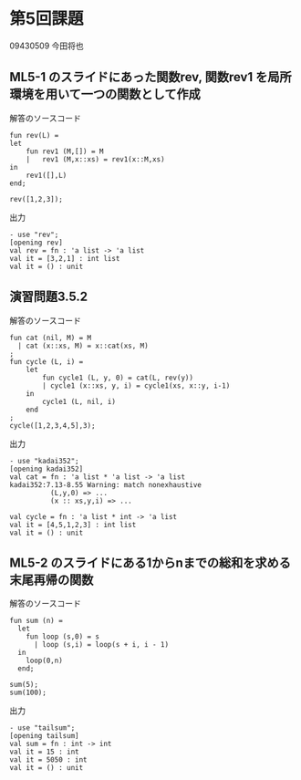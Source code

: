 # 第5回課題
09430509 今田将也

## ML5-1 のスライドにあった関数rev, 関数rev1 を局所環境を用いて一つの関数として作成
解答のソースコード

```
fun rev(L) =
let
    fun rev1 (M,[]) = M
    |   rev1 (M,x::xs) = rev1(x::M,xs)
in
    rev1([],L)
end;

rev([1,2,3]);
```

出力

```
- use "rev";
[opening rev]
val rev = fn : 'a list -> 'a list
val it = [3,2,1] : int list      
val it = () : unit
```

## 演習問題3.5.2

解答のソースコード

```
fun cat (nil, M) = M
  | cat (x::xs, M) = x::cat(xs, M)
;
fun cycle (L, i) = 
    let
        fun cycle1 (L, y, 0) = cat(L, rev(y))
        | cycle1 (x::xs, y, i) = cycle1(xs, x::y, i-1)
    in
        cycle1 (L, nil, i)
    end
;
cycle([1,2,3,4,5],3);
```

出力

```
- use "kadai352"; 
[opening kadai352]
val cat = fn : 'a list * 'a list -> 'a list    
kadai352:7.13-8.55 Warning: match nonexhaustive
          (L,y,0) => ...
          (x :: xs,y,i) => ...

val cycle = fn : 'a list * int -> 'a list
val it = [4,5,1,2,3] : int list
val it = () : unit
```

## ML5-2 のスライドにある1からnまでの総和を求める末尾再帰の関数

解答のソースコード

```
fun sum (n) =
  let
    fun loop (s,0) = s
      | loop (s,i) = loop(s + i, i - 1)
  in
    loop(0,n)
  end;

sum(5);
sum(100);
```

出力

```
- use "tailsum";  
[opening tailsum]
val sum = fn : int -> int
val it = 15 : int
val it = 5050 : int
val it = () : unit
```
